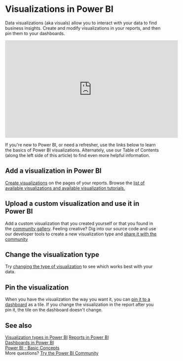 ﻿<properties
   pageTitle="Visualizations in Power BI"
   description="Documentation about visualizations (visuals) in Microsoft Power BI."
   services="powerbi"
   documentationCenter=""
   authors="mihart"
   manager="mblythe"
   backup=""
   editor=""
   tags=""
   featuredVideoId="SYk_gWrtKvM"
   qualityFocus="no"
   qualityDate=""/>

<tags
   ms.service="powerbi"
   ms.devlang="NA"
   ms.topic="article"
   ms.tgt_pltfrm="NA"
   ms.workload="powerbi"
   ms.date="11/02/2016"
   ms.author="mihart"/>

# Visualizations in Power BI  

Data visualizations (aka visuals) allow you to interact with your data to find business insights. Create and modify visualizations in your reports, and then pin them to your dashboards.   
<iframe width="560" height="315" src="https://www.youtube.com/embed/SYk_gWrtKvM?list=PL1N57mwBHtN0JFoKSR0n-tBkUJHeMP2cP" frameborder="0" allowfullscreen></iframe>


  If you're new to Power BI, or need a refresher, use the links below to learn the basics of Power BI visualizations.  Alternately, use our Table of Contents (along the left side of this article) to find even more helpful information.

## Add a visualization in Power BI  
[Create visualizations](powerbi-service-add-visualizations-to-a-report-i.md) on the pages of your reports. Browse the [list of available visualizations and available visualization tutorials.](powerbi-service-visualization-types-for-reports-and-q-and-a.md) 

## Upload a custom visualization and use it in Power BI
Add a custom visualization that you created yourself or that you found in the [community gallery](http://visuals.powerbi.com). Feeling creative? Dig into our source code and use our developer tools to create a new visualization type and [share it with the community](http://visuals.powerbi.com)

## Change the visualization type  
Try [changing the type of visualization](powerbi-service-change-the-type-of-visualization-in-a-report.md) to see which works best with your data.

## Pin the visualization  
When you have the visualization the way you want it, you can [pin it to a dashboard](powerbi-service-pin-a-tile-to-a-dashboard-from-a-report.md) as a tile. If you change the visualization in the report after you pin it, the tile on the dashboard doesn't change.

## See also  
[Visualization types in Power BI](powerbi-service-visualization-types-for-reports-and-q-and-a.md)
[Reports in Power BI](powerbi-service-reports.md)  
[Dashboards in Power BI](powerbi-service-dashboards.md)  
[Power BI - Basic Concepts](powerbi-service-basic-concepts.md)  
More questions? [Try the Power BI Community](http://community.powerbi.com/)
